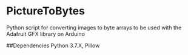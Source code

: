 # PictureToBytes
Python script for converting images to byte arrays to be used with the Adafruit GFX library on Arduino

##Dependencies
Python 3.7.X, Pillow
